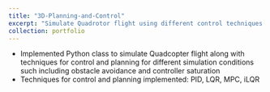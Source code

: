 ```yaml
---
title: "3D-Planning-and-Control"
excerpt: "Simulate Quadrotor flight using different control techniques in different scenarios.<br/><img src='/images/QuadSim.gif'>"
collection: portfolio
---
```


* Implemented Python class to simulate Quadcopter flight along with techniques for control and planning for different simulation conditions such including obstacle avoidance and controller saturation
* Techniques for control and planning implemented: PID, LQR, MPC, iLQR

